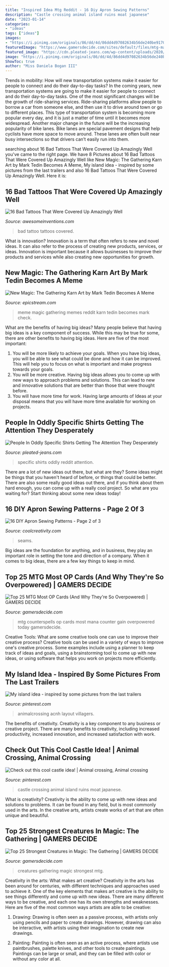 ```yaml
---
title: "Inspired Idea Mtg Reddit - 16 Diy Apron Sewing Patterns"
description: "Castle crossing animal island ruins moat japanese"
date: "2023-01-14"
categories:
- "ideas"
tags: ["ideas"]
images:
- "https://i.pinimg.com/originals/86/dd/4d/86dd4d97082634b56de240be9170dc2b.jpg"
featuredImage: "https://www.gamersdecide.com/sites/default/files/mtg-mana.jpg"
featured_image: "https://cdn.pleated-jeans.com/wp-content/uploads/2020/12/thumb-oddly-specific-shirts-reddit.jpg"
image: "https://i.pinimg.com/originals/86/dd/4d/86dd4d97082634b56de240be9170dc2b.jpg"
ShowToc: true
author: "Miss Daniela Bogan III"
---
```



Trends in mobility: How will new transportation systems make it easier for people to connect and do their day-to-day tasks?
In the coming years, new transportation systems are going to make it easier for people to connect and do their day-to-day tasks. One of the most significant changes will be the growth of ride-sharing services. Ride-sharing platforms allow people to borrow a car from someone else, and then use it to drive around town or go to different places. This type of transportation system is becoming more popular every day, and it is just a matter of time until it becomes more widespread.
Another major change in the future will be the increasing popularity of bike lanes. Bike lanes are special pavement designs that help cyclists have more space to move around. These lanes are often built near busy intersections so that drivers can’t easily run into them.

	

		
searching about 16 Bad Tattoos That Were Covered Up Amazingly Well you've came to the right page. We have 8 Pictures about 16 Bad Tattoos That Were Covered Up Amazingly Well like New Magic: The Gathering Karn Art by Mark Tedin Becomes A Meme, My island idea - inspired by some pictures from the last trailers and also 16 Bad Tattoos That Were Covered Up Amazingly Well. Here it is:
		
    
## 16 Bad Tattoos That Were Covered Up Amazingly Well

<img loading=lazy src="https://www.awesomeinventions.com/wp-content/uploads/2015/11/Bad-Tattoo-Cover-Up.jpg" onerror="this.onerror=null;this.src='https://tse1.mm.bing.net/th?id=OIP.JxQuliI6WOUULhdLvUgAqgHaD8&amp;pid=15.1';" alt="16 Bad Tattoos That Were Covered Up Amazingly Well">

_Source: awesomeinventions.com_

>bad tattoo tattoos covered. 

	

What is innovation?
Innovation is a term that often refers to new and novel ideas. It can also refer to the process of creating new products, services, or ideas. Innovation is important because it allows businesses to improve their products and services while also creating new opportunities for growth.

    
## New Magic: The Gathering Karn Art By Mark Tedin Becomes A Meme

<img loading=lazy src="http://cdn.epicstream.com/assets/uploads/ckeditor/images/1595434617_thankme.jpg" onerror="this.onerror=null;this.src='https://tse2.mm.bing.net/th?id=OIP.TdyfcNUaYFQXCTxgTer0kwHaKP&amp;pid=15.1';" alt="New Magic: The Gathering Karn Art by Mark Tedin Becomes A Meme">

_Source: epicstream.com_

>meme magic gathering memes reddit karn tedin becomes mark check. 

	

What are the benefits of having big ideas?
Many people believe that having big ideas is a key component of success. While this may be true for some, there are other benefits to having big ideas. Here are five of the most important: 
1. You will be more likely to achieve your goals. When you have big ideas, you will be able to see what could be done and how it can be improved. This will help you to focus on what is important and make progress towards your goals. 
2. You will be more creative. Having big ideas allows you to come up with new ways to approach problems and solutions. This can lead to new and innovative solutions that are better than those that were thought before. 
3. You will have more time for work. Having large amounts of Ideas at your disposal means that you will have more time available for working on projects.

    
## People In Oddly Specific Shirts Getting The Attention They Desperately

<img loading=lazy src="https://cdn.pleated-jeans.com/wp-content/uploads/2020/12/thumb-oddly-specific-shirts-reddit.jpg" onerror="this.onerror=null;this.src='https://tse1.mm.bing.net/th?id=OIP.o8vI9MjuWYHU0-Rm4pYghgHaD4&amp;pid=15.1';" alt="People In Oddly Specific Shirts Getting The Attention They Desperately">

_Source: pleated-jeans.com_

>specific shirts oddly reddit attention. 

	

There are a lot of new ideas out there, but what are they? Some ideas might be things that you haven't heard of before, or things that could be better. There are also some really good ideas out there, and if you think about them hard enough, you can come up with a really cool project. So what are you waiting for? Start thinking about some new ideas today!

    
## 16 DIY Apron Sewing Patterns - Page 2 Of 3

<img loading=lazy src="https://coolcreativity.com/wp-content/uploads/2016/06/Linen-Cross-Back-Apron.jpg" onerror="this.onerror=null;this.src='https://tse4.mm.bing.net/th?id=OIP.WtEr07Y6fhmfTseUClauNwHaUs&amp;pid=15.1';" alt="16 DIY Apron Sewing Patterns - Page 2 of 3">

_Source: coolcreativity.com_

>seams. 

	

Big ideas are the foundation for anything, and in business, they play an important role in setting the tone and direction of a company. When it comes to big ideas, there are a few key things to keep in mind. 

    
## Top 25 MTG Most OP Cards (And Why They&#039;re So Overpowered) | GAMERS DECIDE

<img loading=lazy src="https://www.gamersdecide.com/sites/default/files/mtg-mana.jpg" onerror="this.onerror=null;this.src='https://tse3.mm.bing.net/th?id=OIP.qh8_W0DgKW7KT86J_Gb_VAHaKJ&amp;pid=15.1';" alt="Top 25 MTG Most OP Cards (And Why They&#039;re So Overpowered) | GAMERS DECIDE">

_Source: gamersdecide.com_

>mtg counterspells op cards most mana counter gain overpowered today gamersdecide. 

	

Creative Tools: What are some creative tools one can use to improve their creative process?
Creative tools can be used in a variety of ways to improve one's creative process. Some examples include using a planner to keep track of ideas and goals, using a brainstorming tool to come up with new ideas, or using software that helps you work on projects more efficiently.

    
## My Island Idea - Inspired By Some Pictures From The Last Trailers

<img loading=lazy src="https://i.pinimg.com/736x/08/79/3b/08793baf19a1ba53df04d32888e3f46b.jpg" onerror="this.onerror=null;this.src='https://tse3.mm.bing.net/th?id=OIP.2b2Et1dD5mGQFWb_ucX2eAHaGD&amp;pid=15.1';" alt="My island idea - inspired by some pictures from the last trailers">

_Source: pinterest.com_

>animalcrossing acnh layout villagers. 

	

The benefits of creativity.
Creativity is a key component to any business or creative project. There are many benefits to creativity, including increased productivity, increased innovation, and increased satisfaction with work.

    
## Check Out This Cool Castle Idea! | Animal Crossing, Animal Crossing

<img loading=lazy src="https://i.pinimg.com/originals/86/dd/4d/86dd4d97082634b56de240be9170dc2b.jpg" onerror="this.onerror=null;this.src='https://tse4.mm.bing.net/th?id=OIP.iV9XDCpxUPKajvawQ-55WwHaEK&amp;pid=15.1';" alt="Check out this cool castle idea! | Animal crossing, Animal crossing">

_Source: pinterest.com_

>castle crossing animal island ruins moat japanese. 

	

What is creativity?
Creativity is the ability to come up with new ideas and solutions to problems. It can be found in any field, but is most commonly used in the arts. In the creative arts, artists create works of art that are often unique and beautiful.

    
## Top 25 Strongest Creatures In Magic: The Gathering | GAMERS DECIDE

<img loading=lazy src="https://www.gamersdecide.com/sites/default/files/mtgtop25gallery-tarmogoyf-8.jpg" onerror="this.onerror=null;this.src='https://tse2.mm.bing.net/th?id=OIP.XY7JMiOO1t5o25LN6aaCPgHaKU&amp;pid=15.1';" alt="Top 25 Strongest Creatures in Magic: The Gathering | GAMERS DECIDE">

_Source: gamersdecide.com_

>creatures gathering magic strongest mtg. 

	

Creativity in the arts: What makes art creative?
Creativity in the arts has been around for centuries, with different techniques and approaches used to achieve it. One of the key elements that makes art creative is the ability to see things differently and come up with new ideas. There are many different ways to be creative, and each one has its own strengths and weaknesses. Here are five of the most common ways artists are able to be creative: 
1. Drawing: Drawing is often seen as a passive process, with artists only using pencils and paper to create drawings. However, drawing can also be interactive, with artists using their imagination to create new drawings.

2. Painting: Painting is often seen as an active process, where artists use paintbrushes, palette knives, and other tools to create paintings. Paintings can be large or small, and they can be filled with color or without any color at all.

